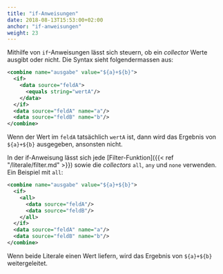 ```yaml
---
title: "if-Anweisungen"
date: 2018-08-13T15:53:00+02:00
anchor: "if-anweisungen"
weight: 23
---
```


Mithilfe von `if`-Anweisungen lässt sich steuern, ob ein _collector_ Werte
ausgibt oder nicht. Die Syntax sieht folgendermassen aus:

```xml
<combine name="ausgabe" value="${a}+${b}">
  <if>
    <data source="feldA">
      <equals string="wertA"/>
    </data>
  </if>
  <data source="feldA" name="a"/>
  <data source="feldB" name="b"/>
</combine>
```

Wenn der Wert im `feldA` tatsächlich `wertA` ist, dann wird das Ergebnis
von `${a}+${b}` ausgegeben, ansonsten nicht.

In der if-Anweisung lässt sich jede [Filter-Funktion]({{< ref "/literale/filter.md" >}}) sowie die _collectors_ `all`,
`any` und `none` verwenden. Ein Beispiel mit `all`:


```xml
<combine name="ausgabe" value="${a}+${b}">
  <if>
    <all>
      <data source="feldA"/>
      <data source="feldB"/>
    </all>
  </if>
  <data source="feldA" name="a"/>
  <data source="feldB" name="b"/>
</combine>
```

Wenn beide Literale einen Wert liefern, wird das Ergebnis von `${a}+${b}`
weitergeleitet.
